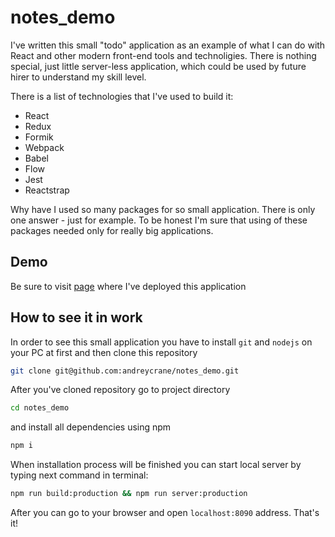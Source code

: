 # notes_demo

I've written this small "todo" application as an example
of what I can do with React and other modern front-end tools and technoligies.
There is nothing special, just little server-less application, which could be
used by future hirer to understand my skill level.

There is a list of technologies that I've used to build it:
- React
- Redux
- Formik
- Webpack
- Babel
- Flow
- Jest
- Reactstrap

Why have I used so many packages for so small application. There is only one answer -
just for example. To be honest I'm sure that using of these packages needed only for
really big applications.

## Demo

Be sure to visit [page](https://demonotes.herokuapp.com/) where I've deployed this application

## How to see it in work

In order to see this small application you have to install `git` and `nodejs` 
on your PC at first and then clone this repository

```bash
git clone git@github.com:andreycrane/notes_demo.git
```

After you've cloned repository go to project directory

```bash
cd notes_demo
```

and install all dependencies using npm

```bash
npm i
```

When installation process will be finished you can start local server by typing next
command in terminal:

```bash
npm run build:production && npm run server:production
```

After you can go to your browser and open `localhost:8090` address. That's it!
